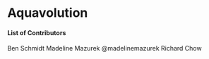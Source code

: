 # Aquavolution
#### List of Contributors
Ben Schmidt
Madeline Mazurek @madelinemazurek
Richard Chow
